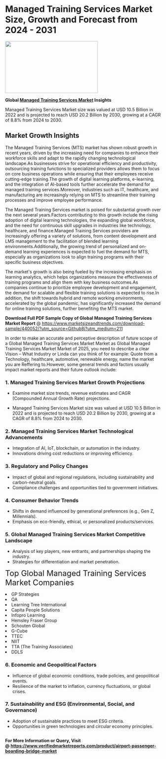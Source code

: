<H1>Managed Training Services Market Size, Growth and Forecast from 2024 - 2031</H1><img class="aligncenter size-medium wp-image-584254" src="https://thirdeyenews.in/wp-content/uploads/2024/09/Global-Market-Research-300x168.jpeg" alt="" width="300" height="168" /><p><strong>Global&nbsp;<a href="https://www.marketsizeandtrends.com/download-sample/440052/?utm_source=Github8j?utm_medium=211">Managed Training Services Market</a> Insights</strong></p><p>Managed Training Services Market size was valued at USD 10.5 Billion in 2022 and is projected to reach USD 20.2 Billion by 2030, growing at a CAGR of 8.8% from 2024 to 2030.</p><p><h2>Market Growth Insights</h2> <p>The Managed Training Services (MTS) market has shown robust growth in recent years, driven by the increasing need for companies to enhance their workforce skills and adapt to the rapidly changing technological landscape.As businesses strive for operational efficiency and productivity, outsourcing training functions to specialized providers allows them to focus on core business operations while ensuring that their employees receive cutting-edge training.The growth of digital learning platforms, e-learning, and the integration of AI-based tools further accelerate the demand for managed training services.Moreover, industries such as IT, healthcare, and manufacturing are increasingly relying on MTS to streamline their training processes and improve employee performance.</p> <p>The Managed Training Services market is poised for substantial growth over the next several years.Factors contributing to this growth include the rising adoption of digital learning technologies, the expanding global workforce, and the need for continuous skill upgrades in industries like technology, healthcare, and finance.Managed Training Services providers are increasingly offering a variety of solutions, from content development and LMS management to the facilitation of blended learning environments.Additionally, the growing trend of personalized and on-demand learning experiences is expected to fuel the demand for MTS, especially as organizations look to align training programs with their specific business objectives.</p> <p>The market's growth is also being fueled by the increasing emphasis on learning analytics, which helps organizations measure the effectiveness of training programs and align them with key business outcomes.As companies continue to prioritize employee development and engagement, the demand for scalable and flexible training solutions is expected to rise.In addition, the shift towards hybrid and remote working environments, accelerated by the global pandemic, has significantly increased the demand for online training solutions, further benefiting the MTS market.</p> <p><span class=""><strong>Download Full PDF Sample Copy of Global Managed Training Services Market Report</strong> @ <a href="https://www.marketsizeandtrends.com/download-sample/440052/?utm_source=Github8j?utm_medium=211" target="_blank">https://www.marketsizeandtrends.com/download-sample/440052/?utm_source=Github8j?utm_medium=211</a></span></p><p>In order to make an accurate and perceptive description of future scope of a Global&nbsp;Managed Training Services Market Market as Global&nbsp;Managed Training Services Market Market of 2025, you need to describe a clear Vision &ndash; What Industry or Linda can you think of for example: Quote from a Technology, healthcare, automotive, renewable energy, name the market you are Reffering to.However, some general trends and factors usually impact market reports and their future outlook include:</p><h3>1.&nbsp;<strong>Managed Training Services Market Growth Projections</strong></h3><ul><li>Examine market size trends, revenue estimates and CAGR (Compounded Annual Growth Rate) projections.</li><li><p>Managed Training Services Market size was valued at USD 10.5 Billion in 2022 and is projected to reach USD 20.2 Billion by 2030, growing at a CAGR of 8.8% from 2024 to 2030.</p></li></ul><h3>2.&nbsp;<strong>Managed Training Services Market Technological Advancements</strong></h3><ul><li>Integration of AI, IoT, blockchain, or automation in the industry.</li><li>Innovations driving cost reductions or improving efficiency.</li></ul><h3>3.&nbsp;<strong>Regulatory and Policy Changes</strong></h3><ul><li>Impact of global and regional regulations, including sustainability and carbon-neutral goals.</li><li>Compliance challenges and opportunities tied to government initiatives.</li></ul><h3>4.&nbsp;<strong>Consumer Behavior Trends</strong></h3><ul><li>Shifts in demand influenced by generational preferences (e.g., Gen Z, Millennials).</li><li>Emphasis on eco-friendly, ethical, or personalized products/services.</li></ul><h3>5.&nbsp;<strong>Global Managed Training Services Market Competitive Landscape</strong></h3><ul><li>Analysis of key players, new entrants, and partnerships shaping the industry.</li><li>Strategies for differentiation and market penetration.</li></ul><p data-pm-slice="1 1 []"><span style="color: inherit; font-family: inherit; font-size: 25px;">Top Global Managed Training Services Market Companies</span></p><div class="" data-test-id=""><p><li>GP Strategies</li><li> QA</li><li> Learning Tree International</li><li> Capita People Solutions</li><li> Infopro Learning</li><li> Hemsley Fraser Group</li><li> Schouten Global</li><li> G-Cube</li><li> TTEC</li><li> NIIT</li><li> TTA (The Training Associates)</li><li> DDLS</li></p></div><h3>6.&nbsp;<strong>Economic and Geopolitical Factors</strong></h3><ul><li>Influence of global economic conditions, trade policies, and geopolitical events.</li><li>Resilience of the market to inflation, currency fluctuations, or global crises.</li></ul><h3>7.&nbsp;<strong>Sustainability and ESG (Environmental, Social, and Governance)</strong></h3><ul><li>Adoption of sustainable practices to meet ESG criteria.</li><li>Opportunities in green technologies and circular economy principles.</li></ul><h2><strong style="font-size: 14px;">For More Information or Query, Visit @&nbsp;</strong><a style="background-color: #ffffff; font-size: 14px;" href="https://www.marketsizeandtrends.com/report/managed-training-services-market/" target="_blank">https://www.verifiedmarketreports.com/product/airport-passenger-boarding-bridge-market</a></h2>